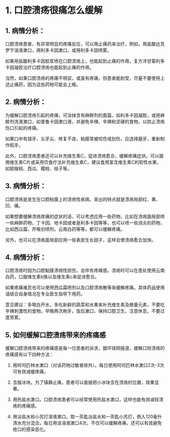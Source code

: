# 1. 口腔溃疡很痛怎么缓解

## 1. 病情分析：

口腔溃疡患者，有非常明显的疼痛反应，可以用止痛药来治疗，例如，用盐酸达克罗宁溶液漱口，用利多卡因漱口，或用利多卡因喷雾。

如果用盐酸利多卡因胶浆喷在口腔溃疡上，也能起到止痛的作用，复方洋甘菊利多卡因凝胶治疗口腔溃疡也能起到止痛的作用。

当然，如果口腔溃疡的疼痛不明显，或虽有疼痛，但患者能耐受，尽量不要使用上述止痛药，因为这些药物可能会上瘾。

## 2. 病情分析：
为缓解口腔溃疡引起的疼痛，可涂抹含有麻醉剂的面霜，如利多卡因凝胶，或用麻醉剂洗液漱口，如普鲁卡因漱口液，并避免辛辣、辛辣和坚硬的食物，以防止溃疡伤口引起的疼痛。

如果口中有错牙、尖牙尖、修复不良，粘膜常被咬伤或划伤，应选择磨牙，重新制作假牙。

此外，口腔溃疡患者还可以补充维生素C，促进溃疡愈合，缓解疼痛症状。可以服用维生素C片或采用饮食疗法补充维生素C，建议食用富含维生素C的软性水果，如猕猴桃、西瓜、樱桃、桔子等。

## 3. 病情分析：
口腔溃疡是发生在口腔粘膜上的溃疡性疾病，突出的特点就是溃疡局部红、黄、凹、痛。

如果想要缓解溃疡疼痛的症状的话，可以考虑应用一些药物，比如在溃疡面局部喷一些麻醉药物，丁卡因、地卡因或者是利多卡因等等，也可以喷一些消炎的药物，比如西瓜霜，开喉剑喷剂，云南白药等等，都可以缓解疼痛。

另外，也可以在溃疡面局部应用一些表皮生长因子，这样会使溃疡愈合加快。

## 4. 病情分析：
口腔溃疡时因为口腔黏膜溃疡性损伤，会伴有疼痛感。溃疡时可以在患处使用云南白药，口服维生素b族以及维生素c来促进愈合。

如果疼痛难忍也可以使用西瓜霜喷剂以及口腔溃疡散等来缓解疼痛。具体药品使用请结合自身情况在专业医生指导下用药。

意见建议：多喝白开水，多吃新鲜的蔬菜和水果来补充维生素及微量元素，不要吃辛辣刺激性的食物。早晚两次刷牙，饭后漱口，保持口腔卫生，注意休息，不要过度劳累。

## 5. 如何缓解口腔溃疡带来的疼痛感

缓解口腔溃疡带来的疼痛感是每一位患者的诉求，据环球网报道，缓解口轻溃疡的疼痛感有以下四种方法：

1. 用阿司匹林水漱口（对该药物过敏者除外）。每日使用阿司匹林水漱口2次-3次可有效减缓疼痛。

2. 含服冰块。为了镇静止痛，患者可以直接把小冰块含在溃疡的位置，效果显著。

3. 用热盐水漱口。口腔溃疡患者可以经常使用热盐水漱口，这样也能有效减轻溃疡的疼痛感。

4. 用淡盐水和小苏打溶液漱口。取一茶匙淡盐水和一茶匙小苏打，倒入120毫升清水充分混合。每日用该溶液漱口4次，不仅可以缓解疼痛，还可以有效避免疮口的感染恶化。 
